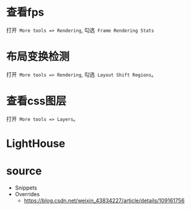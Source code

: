 # 查看fps
打开` More tools => Rendering`, 勾选` Frame Rendering Stats`

# 布局变换检测
打开` More tools => Rendering`, 勾选` Layout Shift Regions`。

# 查看css图层
打开` More tools => Layers`。

# LightHouse


# source
- Snippets
- Overrides
  - https://blog.csdn.net/weixin_43834227/article/details/109161756
